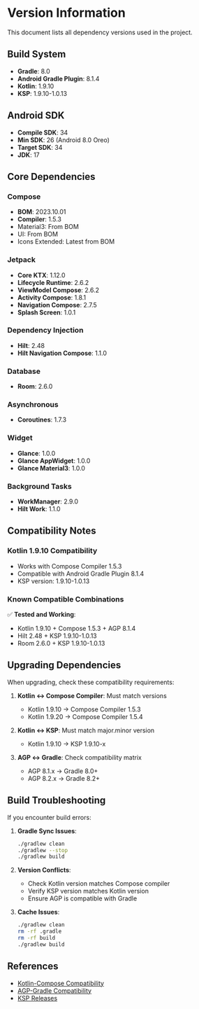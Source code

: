 # Version Information

This document lists all dependency versions used in the project.

## Build System

- **Gradle**: 8.0
- **Android Gradle Plugin**: 8.1.4
- **Kotlin**: 1.9.10
- **KSP**: 1.9.10-1.0.13

## Android SDK

- **Compile SDK**: 34
- **Min SDK**: 26 (Android 8.0 Oreo)
- **Target SDK**: 34
- **JDK**: 17

## Core Dependencies

### Compose
- **BOM**: 2023.10.01
- **Compiler**: 1.5.3
- Material3: From BOM
- UI: From BOM
- Icons Extended: Latest from BOM

### Jetpack
- **Core KTX**: 1.12.0
- **Lifecycle Runtime**: 2.6.2
- **ViewModel Compose**: 2.6.2
- **Activity Compose**: 1.8.1
- **Navigation Compose**: 2.7.5
- **Splash Screen**: 1.0.1

### Dependency Injection
- **Hilt**: 2.48
- **Hilt Navigation Compose**: 1.1.0

### Database
- **Room**: 2.6.0

### Asynchronous
- **Coroutines**: 1.7.3

### Widget
- **Glance**: 1.0.0
- **Glance AppWidget**: 1.0.0
- **Glance Material3**: 1.0.0

### Background Tasks
- **WorkManager**: 2.9.0
- **Hilt Work**: 1.1.0

## Compatibility Notes

### Kotlin 1.9.10 Compatibility
- Works with Compose Compiler 1.5.3
- Compatible with Android Gradle Plugin 8.1.4
- KSP version: 1.9.10-1.0.13

### Known Compatible Combinations
✅ **Tested and Working**:
- Kotlin 1.9.10 + Compose 1.5.3 + AGP 8.1.4
- Hilt 2.48 + KSP 1.9.10-1.0.13
- Room 2.6.0 + KSP 1.9.10-1.0.13

## Upgrading Dependencies

When upgrading, check these compatibility requirements:

1. **Kotlin ↔ Compose Compiler**: Must match versions
   - Kotlin 1.9.10 → Compose Compiler 1.5.3
   - Kotlin 1.9.20 → Compose Compiler 1.5.4

2. **Kotlin ↔ KSP**: Must match major.minor version
   - Kotlin 1.9.10 → KSP 1.9.10-x

3. **AGP ↔ Gradle**: Check compatibility matrix
   - AGP 8.1.x → Gradle 8.0+
   - AGP 8.2.x → Gradle 8.2+

## Build Troubleshooting

If you encounter build errors:

1. **Gradle Sync Issues**:
   ```bash
   ./gradlew clean
   ./gradlew --stop
   ./gradlew build
   ```

2. **Version Conflicts**:
   - Check Kotlin version matches Compose compiler
   - Verify KSP version matches Kotlin version
   - Ensure AGP is compatible with Gradle

3. **Cache Issues**:
   ```bash
   ./gradlew clean
   rm -rf .gradle
   rm -rf build
   ./gradlew build
   ```

## References

- [Kotlin-Compose Compatibility](https://developer.android.com/jetpack/androidx/releases/compose-kotlin)
- [AGP-Gradle Compatibility](https://developer.android.com/studio/releases/gradle-plugin)
- [KSP Releases](https://github.com/google/ksp/releases)
